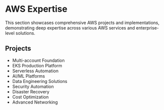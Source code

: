 # AWS Expertise

This section showcases comprehensive AWS projects and implementations, demonstrating deep expertise across various AWS services and enterprise-level solutions.

## Projects
- Multi-account Foundation
- EKS Production Platform
- Serverless Automation
- AI/ML Platforms
- Data Engineering Solutions
- Security Automation
- Disaster Recovery
- Cost Optimization
- Advanced Networking
